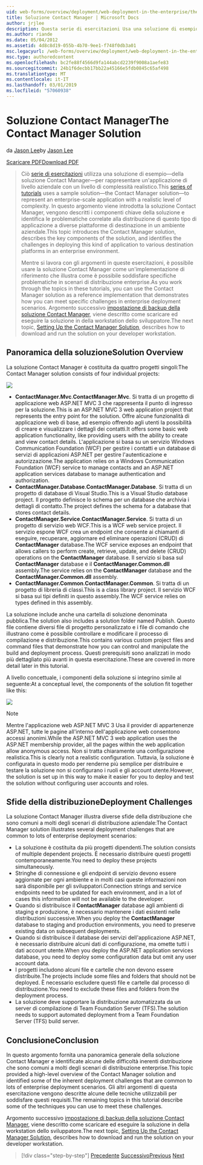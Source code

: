 ```yaml
---
uid: web-forms/overview/deployment/web-deployment-in-the-enterprise/the-contact-manager-solution
title: Soluzione Contact Manager | Microsoft Docs
author: jrjlee
description: Questa serie di esercitazioni Usa una soluzione di esempio&#x2014;soluzione Contact Manager&#x2014;per rappresentare un'applicazione di livello aziendale con un livello di realistico...
ms.author: riande
ms.date: 05/04/2012
ms.assetid: 4d8c8d19-055b-4b70-9ee1-f748f0db3a01
msc.legacyurl: /web-forms/overview/deployment/web-deployment-in-the-enterprise/the-contact-manager-solution
msc.type: authoredcontent
ms.openlocfilehash: bc2fe88f4566d9fa144abcd2239f9008a1aefe83
ms.sourcegitcommit: 24b1f6decbb17bb22a45166e5fdb0845c65af498
ms.translationtype: MT
ms.contentlocale: it-IT
ms.lasthandoff: 03/01/2019
ms.locfileid: "57060938"
---
```

<a name="the-contact-manager-solution"></a><span data-ttu-id="5621b-103">Soluzione Contact Manager</span><span class="sxs-lookup"><span data-stu-id="5621b-103">The Contact Manager Solution</span></span>
====================
<span data-ttu-id="5621b-104">da [Jason Lee](https://github.com/jrjlee)</span><span class="sxs-lookup"><span data-stu-id="5621b-104">by [Jason Lee](https://github.com/jrjlee)</span></span>

[<span data-ttu-id="5621b-105">Scaricare PDF</span><span class="sxs-lookup"><span data-stu-id="5621b-105">Download PDF</span></span>](https://msdnshared.blob.core.windows.net/media/MSDNBlogsFS/prod.evol.blogs.msdn.com/CommunityServer.Blogs.Components.WeblogFiles/00/00/00/63/56/8130.DeployingWebAppsInEnterpriseScenarios.pdf)

> <span data-ttu-id="5621b-106">Ciò [serie di esercitazioni](web-deployment-in-the-enterprise.md) utilizza una soluzione di esempio&#x2014;della soluzione Contact Manager&#x2014;per rappresentare un'applicazione di livello aziendale con un livello di complessità realistico.</span><span class="sxs-lookup"><span data-stu-id="5621b-106">This [series of tutorials](web-deployment-in-the-enterprise.md) uses a sample solution&#x2014;the Contact Manager solution&#x2014;to represent an enterprise-scale application with a realistic level of complexity.</span></span> <span data-ttu-id="5621b-107">In questo argomento viene introdotta la soluzione Contact Manager, vengono descritti i componenti chiave della soluzione e identifica le problematiche correlate alla distribuzione di questo tipo di applicazione a diverse piattaforme di destinazione in un ambiente aziendale.</span><span class="sxs-lookup"><span data-stu-id="5621b-107">This topic introduces the Contact Manager solution, describes the key components of the solution, and identifies the challenges in deploying this kind of application to various destination platforms in an enterprise environment.</span></span>
> 
> <span data-ttu-id="5621b-108">Mentre si lavora con gli argomenti in queste esercitazioni, è possibile usare la soluzione Contact Manager come un'implementazione di riferimento che illustra come è possibile soddisfare specifiche problematiche in scenari di distribuzione enterprise.</span><span class="sxs-lookup"><span data-stu-id="5621b-108">As you work through the topics in these tutorials, you can use the Contact Manager solution as a reference implementation that demonstrates how you can meet specific challenges in enterprise deployment scenarios.</span></span> <span data-ttu-id="5621b-109">Argomento successivo [impostazione di backup della soluzione Contact Manager](setting-up-the-contact-manager-solution.md), viene descritto come scaricare ed eseguire la soluzione in della workstation dello sviluppatore.</span><span class="sxs-lookup"><span data-stu-id="5621b-109">The next topic, [Setting Up the Contact Manager Solution](setting-up-the-contact-manager-solution.md), describes how to download and run the solution on your developer workstation.</span></span>


## <a name="solution-overview"></a><span data-ttu-id="5621b-110">Panoramica della soluzione</span><span class="sxs-lookup"><span data-stu-id="5621b-110">Solution Overview</span></span>

<span data-ttu-id="5621b-111">La soluzione Contact Manager è costituita da quattro progetti singoli:</span><span class="sxs-lookup"><span data-stu-id="5621b-111">The Contact Manager solution consists of four individual projects:</span></span>

![](the-contact-manager-solution/_static/image1.png)

- <span data-ttu-id="5621b-112">**ContactManager.Mvc**.</span><span class="sxs-lookup"><span data-stu-id="5621b-112">**ContactManager.Mvc**.</span></span> <span data-ttu-id="5621b-113">Si tratta di un progetto di applicazione web ASP.NET MVC 3 che rappresenta il punto di ingresso per la soluzione.</span><span class="sxs-lookup"><span data-stu-id="5621b-113">This is an ASP.NET MVC 3 web application project that represents the entry point for the solution.</span></span> <span data-ttu-id="5621b-114">Offre alcune funzionalità di applicazione web di base, ad esempio offrendo agli utenti la possibilità di creare e visualizzare i dettagli dei contatti.</span><span class="sxs-lookup"><span data-stu-id="5621b-114">It offers some basic web application functionality, like providing users with the ability to create and view contact details.</span></span> <span data-ttu-id="5621b-115">L'applicazione si basa su un servizio Windows Communication Foundation (WCF) per gestire i contatti e un database di servizi di applicazioni ASP.NET per gestire l'autenticazione e autorizzazione.</span><span class="sxs-lookup"><span data-stu-id="5621b-115">The application relies on a Windows Communication Foundation (WCF) service to manage contacts and an ASP.NET application services database to manage authentication and authorization.</span></span>
- <span data-ttu-id="5621b-116">**ContactManager.Database**.</span><span class="sxs-lookup"><span data-stu-id="5621b-116">**ContactManager.Database**.</span></span> <span data-ttu-id="5621b-117">Si tratta di un progetto di database di Visual Studio.</span><span class="sxs-lookup"><span data-stu-id="5621b-117">This is a Visual Studio database project.</span></span> <span data-ttu-id="5621b-118">Il progetto definisce lo schema per un database che archivia i dettagli di contatto.</span><span class="sxs-lookup"><span data-stu-id="5621b-118">The project defines the schema for a database that stores contact details.</span></span>
- <span data-ttu-id="5621b-119">**ContactManager.Service**.</span><span class="sxs-lookup"><span data-stu-id="5621b-119">**ContactManager.Service**.</span></span> <span data-ttu-id="5621b-120">Si tratta di un progetto di servizio web WCF.</span><span class="sxs-lookup"><span data-stu-id="5621b-120">This is a WCF web service project.</span></span> <span data-ttu-id="5621b-121">Il servizio espone WCF crea un endpoint che consente ai chiamanti di eseguire, recuperare, aggiornare ed eliminare operazioni (CRUD) di **ContactManager** database.</span><span class="sxs-lookup"><span data-stu-id="5621b-121">The WCF service exposes an endpoint that allows callers to perform create, retrieve, update, and delete (CRUD) operations on the **ContactManager** database.</span></span> <span data-ttu-id="5621b-122">Il servizio si basa sul **ContactManager** database e il **ContactManager.Common.dll** assembly.</span><span class="sxs-lookup"><span data-stu-id="5621b-122">The service relies on the **ContactManager** database and the **ContactManager.Common.dll** assembly.</span></span>
- <span data-ttu-id="5621b-123">**ContactManager.Common**.</span><span class="sxs-lookup"><span data-stu-id="5621b-123">**ContactManager.Common**.</span></span> <span data-ttu-id="5621b-124">Si tratta di un progetto di libreria di classi.</span><span class="sxs-lookup"><span data-stu-id="5621b-124">This is a class library project.</span></span> <span data-ttu-id="5621b-125">Il servizio WCF si basa sui tipi definiti in questo assembly.</span><span class="sxs-lookup"><span data-stu-id="5621b-125">The WCF service relies on types defined in this assembly.</span></span>

<span data-ttu-id="5621b-126">La soluzione include anche una cartella di soluzione denominata pubblica.</span><span class="sxs-lookup"><span data-stu-id="5621b-126">The solution also includes a solution folder named Publish.</span></span> <span data-ttu-id="5621b-127">Questo file contiene diversi file di progetto personalizzato e i file di comando che illustrano come è possibile controllare e modificare il processo di compilazione e distribuzione.</span><span class="sxs-lookup"><span data-stu-id="5621b-127">This contains various custom project files and command files that demonstrate how you can control and manipulate the build and deployment process.</span></span> <span data-ttu-id="5621b-128">Questi prerequisiti sono analizzati in modo più dettagliato più avanti in questa esercitazione.</span><span class="sxs-lookup"><span data-stu-id="5621b-128">These are covered in more detail later in this tutorial.</span></span>

<span data-ttu-id="5621b-129">A livello concettuale, i componenti della soluzione si integrino simile al seguente:</span><span class="sxs-lookup"><span data-stu-id="5621b-129">At a conceptual level, the components of the solution fit together like this:</span></span>

![](the-contact-manager-solution/_static/image2.png)

> [!NOTE]
> <span data-ttu-id="5621b-130">Mentre l'applicazione web ASP.NET MVC 3 Usa il provider di appartenenze ASP.NET, tutte le pagine all'interno dell'applicazione web consentono accessi anonimi.</span><span class="sxs-lookup"><span data-stu-id="5621b-130">While the ASP.NET MVC 3 web application uses the ASP.NET membership provider, all the pages within the web application allow anonymous access.</span></span> <span data-ttu-id="5621b-131">Non si tratta chiaramente una configurazione realistica.</span><span class="sxs-lookup"><span data-stu-id="5621b-131">This is clearly not a realistic configuration.</span></span> <span data-ttu-id="5621b-132">Tuttavia, la soluzione è configurata in questo modo per renderne più semplice per distribuire e testare la soluzione non si configurano i ruoli e gli account utente.</span><span class="sxs-lookup"><span data-stu-id="5621b-132">However, the solution is set up in this way to make it easier for you to deploy and test the solution without configuring user accounts and roles.</span></span>


## <a name="deployment-challenges"></a><span data-ttu-id="5621b-133">Sfide della distribuzione</span><span class="sxs-lookup"><span data-stu-id="5621b-133">Deployment Challenges</span></span>

<span data-ttu-id="5621b-134">La soluzione Contact Manager illustra diverse sfide della distribuzione che sono comuni a molti degli scenari di distribuzione aziendale:</span><span class="sxs-lookup"><span data-stu-id="5621b-134">The Contact Manager solution illustrates several deployment challenges that are common to lots of enterprise deployment scenarios:</span></span>

- <span data-ttu-id="5621b-135">La soluzione è costituita da più progetti dipendenti.</span><span class="sxs-lookup"><span data-stu-id="5621b-135">The solution consists of multiple dependent projects.</span></span> <span data-ttu-id="5621b-136">È necessario distribuire questi progetti contemporaneamente.</span><span class="sxs-lookup"><span data-stu-id="5621b-136">You need to deploy these projects simultaneously.</span></span>
- <span data-ttu-id="5621b-137">Stringhe di connessione e gli endpoint di servizio devono essere aggiornate per ogni ambiente e in molti casi queste informazioni non sarà disponibile per gli sviluppatori.</span><span class="sxs-lookup"><span data-stu-id="5621b-137">Connection strings and service endpoints need to be updated for each environment, and in a lot of cases this information will not be available to the developer.</span></span>
- <span data-ttu-id="5621b-138">Quando si distribuisce il **ContactManager** database agli ambienti di staging e produzione, è necessario mantenere i dati esistenti nelle distribuzioni successive.</span><span class="sxs-lookup"><span data-stu-id="5621b-138">When you deploy the **ContactManager** database to staging and production environments, you need to preserve existing data on subsequent deployments.</span></span>
- <span data-ttu-id="5621b-139">Quando si distribuisce il database dei servizi dell'applicazione ASP.NET, è necessario distribuire alcuni dati di configurazione, ma omette tutti i dati account utente.</span><span class="sxs-lookup"><span data-stu-id="5621b-139">When you deploy the ASP.NET application services database, you need to deploy some configuration data but omit any user account data.</span></span>
- <span data-ttu-id="5621b-140">I progetti includono alcuni file e cartelle che non devono essere distribuite.</span><span class="sxs-lookup"><span data-stu-id="5621b-140">The projects include some files and folders that should not be deployed.</span></span> <span data-ttu-id="5621b-141">È necessario escludere questi file e cartelle dal processo di distribuzione.</span><span class="sxs-lookup"><span data-stu-id="5621b-141">You need to exclude these files and folders from the deployment process.</span></span>
- <span data-ttu-id="5621b-142">La soluzione deve supportare la distribuzione automatizzata da un server di compilazione di Team Foundation Server (TFS).</span><span class="sxs-lookup"><span data-stu-id="5621b-142">The solution needs to support automated deployment from a Team Foundation Server (TFS) build server.</span></span>

## <a name="conclusion"></a><span data-ttu-id="5621b-143">Conclusione</span><span class="sxs-lookup"><span data-stu-id="5621b-143">Conclusion</span></span>

<span data-ttu-id="5621b-144">In questo argomento fornita una panoramica generale della soluzione Contact Manager e identificate alcune delle difficoltà inerenti distribuzione che sono comuni a molti degli scenari di distribuzione enterprise.</span><span class="sxs-lookup"><span data-stu-id="5621b-144">This topic provided a high-level overview of the Contact Manager solution and identified some of the inherent deployment challenges that are common to lots of enterprise deployment scenarios.</span></span> <span data-ttu-id="5621b-145">Gli altri argomenti di questa esercitazione vengono descritte alcune delle tecniche utilizzabili per soddisfare questi requisiti.</span><span class="sxs-lookup"><span data-stu-id="5621b-145">The remaining topics in this tutorial describe some of the techniques you can use to meet these challenges.</span></span>

<span data-ttu-id="5621b-146">Argomento successivo [impostazione di backup della soluzione Contact Manager](setting-up-the-contact-manager-solution.md), viene descritto come scaricare ed eseguire la soluzione in della workstation dello sviluppatore.</span><span class="sxs-lookup"><span data-stu-id="5621b-146">The next topic, [Setting Up the Contact Manager Solution](setting-up-the-contact-manager-solution.md), describes how to download and run the solution on your developer workstation.</span></span>

> [!div class="step-by-step"]
> <span data-ttu-id="5621b-147">[Precedente](web-deployment-in-the-enterprise.md)
> [Successivo](setting-up-the-contact-manager-solution.md)</span><span class="sxs-lookup"><span data-stu-id="5621b-147">[Previous](web-deployment-in-the-enterprise.md)
[Next](setting-up-the-contact-manager-solution.md)</span></span>
